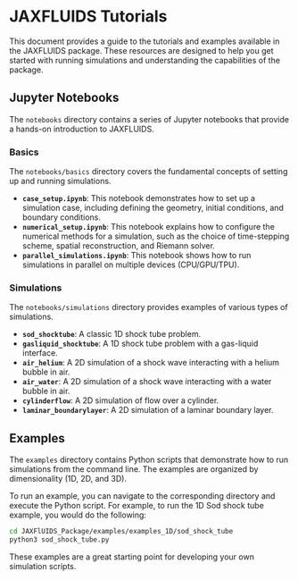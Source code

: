 # JAXFLUIDS Tutorials

This document provides a guide to the tutorials and examples available in the JAXFLUIDS package. These resources are designed to help you get started with running simulations and understanding the capabilities of the package.

## Jupyter Notebooks

The `notebooks` directory contains a series of Jupyter notebooks that provide a hands-on introduction to JAXFLUIDS.

### Basics

The `notebooks/basics` directory covers the fundamental concepts of setting up and running simulations.

- **`case_setup.ipynb`**: This notebook demonstrates how to set up a simulation case, including defining the geometry, initial conditions, and boundary conditions.
- **`numerical_setup.ipynb`**: This notebook explains how to configure the numerical methods for a simulation, such as the choice of time-stepping scheme, spatial reconstruction, and Riemann solver.
- **`parallel_simulations.ipynb`**: This notebook shows how to run simulations in parallel on multiple devices (CPU/GPU/TPU).

### Simulations

The `notebooks/simulations` directory provides examples of various types of simulations.

- **`sod_shocktube`**: A classic 1D shock tube problem.
- **`gasliquid_shocktube`**: A 1D shock tube problem with a gas-liquid interface.
- **`air_helium`**: A 2D simulation of a shock wave interacting with a helium bubble in air.
- **`air_water`**: A 2D simulation of a shock wave interacting with a water bubble in air.
- **`cylinderflow`**: A 2D simulation of flow over a cylinder.
- **`laminar_boundarylayer`**: A 2D simulation of a laminar boundary layer.

## Examples

The `examples` directory contains Python scripts that demonstrate how to run simulations from the command line. The examples are organized by dimensionality (1D, 2D, and 3D).

To run an example, you can navigate to the corresponding directory and execute the Python script. For example, to run the 1D Sod shock tube example, you would do the following:

```bash
cd JAXFlUIDS_Package/examples/examples_1D/sod_shock_tube
python3 sod_shock_tube.py
```

These examples are a great starting point for developing your own simulation scripts. 